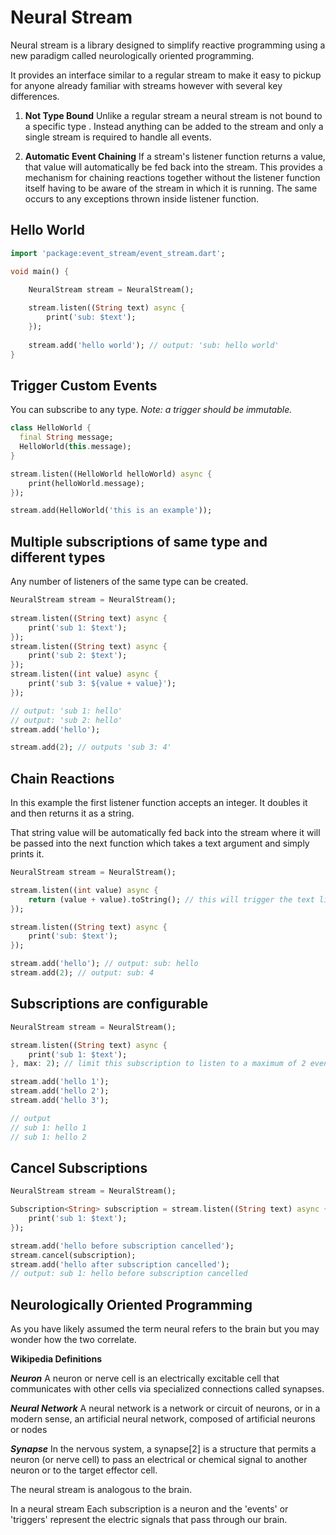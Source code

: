 # Neural Stream
Neural stream is a library designed to simplify reactive programming using a new paradigm called 
neurologically oriented programming.

It provides an interface similar to a regular stream to make it easy to pickup for anyone already 
familiar with streams however with several key differences.

1. **Not Type Bound** Unlike a regular stream a neural stream is not bound to a specific type <T>. 
Instead anything can be added to the stream and only a single stream is required to handle all 
events.

2. **Automatic Event Chaining**
If a stream's listener function returns a value, that value will automatically be fed back into the 
stream. This provides a mechanism for chaining reactions together without the listener function 
itself having to be aware of the stream in which it is running. The same occurs to any exceptions 
thrown inside listener function.

## Hello World
``` Dart
import 'package:event_stream/event_stream.dart';

void main() {

    NeuralStream stream = NeuralStream();
    
    stream.listen((String text) async {
        print('sub: $text');
    });
    
    stream.add('hello world'); // output: 'sub: hello world'
}
```

## Trigger Custom Events
You can subscribe to any type. *Note: a trigger should be immutable.*
``` Dart
class HelloWorld {
  final String message;
  HelloWorld(this.message);
}

stream.listen((HelloWorld helloWorld) async {
    print(helloWorld.message);
});

stream.add(HelloWorld('this is an example'));
```

## Multiple subscriptions of same type and different types
Any number of listeners of the same type can be created.
``` Dart
NeuralStream stream = NeuralStream();
    
stream.listen((String text) async {
    print('sub 1: $text');
});
stream.listen((String text) async {
    print('sub 2: $text');
});
stream.listen((int value) async {
    print('sub 3: ${value + value}');
});

// output: 'sub 1: hello'
// output: 'sub 2: hello'
stream.add('hello'); 

stream.add(2); // outputs 'sub 3: 4' 
```

## Chain Reactions
In this example the first listener function accepts an integer. It doubles it and then returns it as
a string. 

That string value will be automatically fed back into the stream where it will be passed into the 
next function which takes a text argument and simply prints it. 

``` Dart
NeuralStream stream = NeuralStream();

stream.listen((int value) async {
    return (value + value).toString(); // this will trigger the text listener below.
});

stream.listen((String text) async {
    print('sub: $text');
});

stream.add('hello'); // output: sub: hello
stream.add(2); // output: sub: 4
```

## Subscriptions are configurable
``` Dart
NeuralStream stream = NeuralStream();

stream.listen((String text) async {
    print('sub 1: $text');
}, max: 2); // limit this subscription to listen to a maximum of 2 events

stream.add('hello 1'); 
stream.add('hello 2'); 
stream.add('hello 3'); 

// output
// sub 1: hello 1
// sub 1: hello 2
```

## Cancel Subscriptions
``` Dart
NeuralStream stream = NeuralStream();

Subscription<String> subscription = stream.listen((String text) async {
    print('sub 1: $text');
});

stream.add('hello before subscription cancelled'); 
stream.cancel(subscription);
stream.add('hello after subscription cancelled'); 
// output: sub 1: hello before subscription cancelled
```

## Neurologically Oriented Programming

As you have likely assumed the term neural refers to the brain but you may wonder how the two 
correlate.

**Wikipedia Definitions** 

***Neuron*** 
A neuron or nerve cell is an electrically excitable cell that communicates with other cells via 
specialized connections called synapses. 

***Neural Network***
A neural network is a network or circuit of neurons, or in a modern sense, an artificial neural 
network, composed of artificial neurons or nodes

***Synapse***
In the nervous system, a synapse[2] is a structure that permits a neuron (or nerve cell) to pass an 
electrical or chemical signal to another neuron or to the target effector cell.

The neural stream is analogous to the brain. 

In a neural stream Each subscription is a neuron and the 'events' or 
'triggers' represent the electric signals that pass through our brain.

